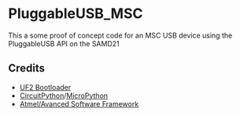 # PluggableUSB_MSC

This a some proof of concept code for an MSC USB device using the PluggableUSB API on the SAMD21

## Credits ##

- [UF2 Bootloader](https://github.com/Microsoft/uf2-samd21)
- [CircuitPython](https://github.com/adafruit/circuitpython/)/[MicroPython](https://github.com/micropython/micropython)
- [Atmel/Avanced Software Framework](http://www.microchip.com/development-tools/atmel-studio-7/advanced-software-framework-%28asf%29)